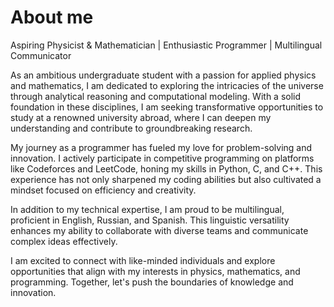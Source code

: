 # About me
Aspiring Physicist & Mathematician | Enthusiastic Programmer | Multilingual Communicator

As an ambitious undergraduate student with a passion for applied physics and mathematics, I am dedicated to exploring the intricacies of the universe through analytical reasoning and computational modeling. With a solid foundation in these disciplines, I am seeking transformative opportunities to study at a renowned university abroad, where I can deepen my understanding and contribute to groundbreaking research.

My journey as a programmer has fueled my love for problem-solving and innovation. I actively participate in competitive programming on platforms like Codeforces and LeetCode, honing my skills in Python, C, and C++. This experience has not only sharpened my coding abilities but also cultivated a mindset focused on efficiency and creativity.

In addition to my technical expertise, I am proud to be multilingual, proficient in English, Russian, and Spanish. This linguistic versatility enhances my ability to collaborate with diverse teams and communicate complex ideas effectively.

I am excited to connect with like-minded individuals and explore opportunities that align with my interests in physics, mathematics, and programming. Together, let's push the boundaries of knowledge and innovation.



